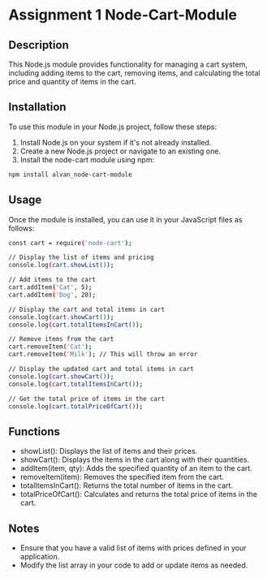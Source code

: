 # Assignment 1 Node-Cart-Module

## Description

This Node.js module provides functionality for managing a cart system, including adding items to the cart, removing items, and calculating the total price and quantity of items in the cart.

## Installation

To use this module in your Node.js project, follow these steps:

1. Install Node.js on your system if it's not already installed.
2. Create a new Node.js project or navigate to an existing one.
3. Install the node-cart module using npm:

```bash
npm install alvan_node-cart-module
```


## Usage
Once the module is installed, you can use it in your JavaScript files as follows:

```bash
const cart = require('node-cart');

// Display the list of items and pricing
console.log(cart.showList());

// Add items to the cart
cart.addItem('Cat', 5);
cart.addItem('Dog', 20);

// Display the cart and total items in cart
console.log(cart.showCart());
console.log(cart.totalItemsInCart());

// Remove items from the cart
cart.removeItem('Cat');
cart.removeItem('Milk'); // This will throw an error

// Display the updated cart and total items in cart
console.log(cart.showCart());
console.log(cart.totalItemsInCart());

// Get the total price of items in the cart
console.log(cart.totalPriceOfCart());
```

## Functions
- showList(): Displays the list of items and their prices.
- showCart(): Displays the items in the cart along with their quantities.
- addItem(item, qty): Adds the specified quantity of an item to the cart.
- removeItem(item): Removes the specified item from the cart.
- totalItemsInCart(): Returns the total number of items in the cart.
- totalPriceOfCart(): Calculates and returns the total price of items in the cart.

## Notes
- Ensure that you have a valid list of items with prices defined in your application.
- Modify the list array in your code to add or update items as needed.